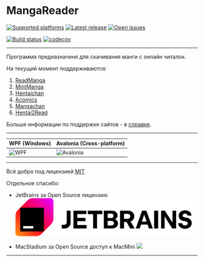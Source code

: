 # MangaReader

[![Supported platforms][badge-platforms]][Releases] [![Latest release][badge-release]][Releases] [![Open issues][badge-issues]][Issues] 

[![Build status](https://ci.appveyor.com/api/projects/status/p6ge2s4cahiryuxn/branch/master?svg=true)](https://ci.appveyor.com/project/MonkAlex/mangareader/branch/master) [![codecov](https://codecov.io/gh/MonkAlex/MangaReader/branch/master/graph/badge.svg)](https://codecov.io/gh/MonkAlex/MangaReader)
***

Программа предназначеня для скачивания манги с онлайн читалок.

На текущий момент поддерживаются:
 1. [ReadManga](http://readmanga.me)
 2. [MintManga](http://mintmanga.com)
 3. [Hentaichan](https://h-chan.me/)
 4. [Acomics](https://acomics.ru)
 5. [Mangachan](https://manga-chan.me/)
 6. [Hentai2Read](https://hentai2read.com//)

Больше информации по поддержке сайтов - в [справке][Wiki].

***

| WPF (Windows) | Avalonia (Cross-platform) |
|---|---|
|![WPF](../../raw/master/Docs/WPF.png)|![Avalonia](../../raw/master/Docs/Avalonia.png)|

***

Всё добро под лицензией [MIT][License]

Отдельное спасибо:

 - JetBrains за Open Source лицензию <a href="https://www.jetbrains.com/?from=MangaReader" target="_blank"><img src="https://raw.githubusercontent.com/JetBrains/logos/master/web/jetbrains/jetbrains.svg?sanitize=true" height="100"/></a>

 - MacStadium за Open Source доступ к MacMini <a href="https://www.macstadium.com/opensource" target="_blank"><img src="https://uploads-ssl.webflow.com/5ac3c046c82724970fc60918/5c019d917bba312af7553b49_MacStadium-developerlogo.png" height="100"/></a>

***

  [Releases]: ../../releases "Releases"
  [Issues]: ../../issues "Issues"
  [Wiki]: ../../wiki "Wiki"
  [License]: /LICENSE "License"
  [badge-platforms]: https://img.shields.io/badge/platform-Windows%20|%20Linux%20|%20OSX-green.svg "Supported platforms"
  [badge-release]: https://img.shields.io/github/release/MonkAlex/MangaReader.svg "Latest release"
  [badge-issues]: https://img.shields.io/github/issues/MonkAlex/MangaReader.svg "Open issues"

